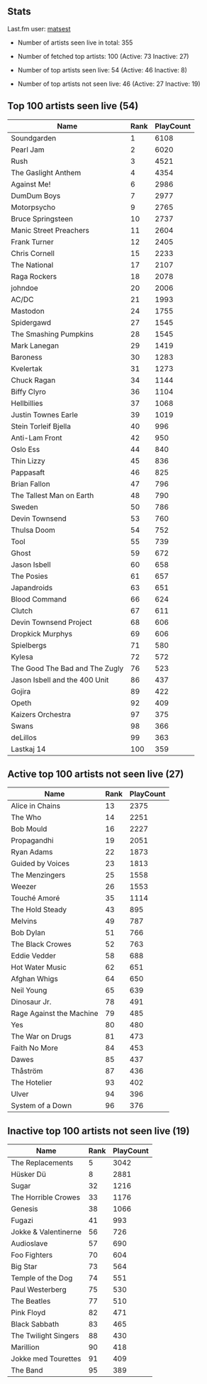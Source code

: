 ## Stats 


Last.fm user: [matsest](https://www.last.fm/user/matsest)

- Number of artists seen live in total: 355

- Number of fetched top artists: 100 (Active: 73 Inactive: 27)

- Number of top artists seen live: 54 (Active: 46 Inactive: 8)

- Number of top artists not seen live: 46 (Active: 27 Inactive: 19)

## Top 100 artists seen live (54)

Name                           | Rank | PlayCount
------------------------------ | ---- | ---------
Soundgarden                    | 1    | 6108     
Pearl Jam                      | 2    | 6020     
Rush                           | 3    | 4521     
The Gaslight Anthem            | 4    | 4354     
Against Me!                    | 6    | 2986     
DumDum Boys                    | 7    | 2977     
Motorpsycho                    | 9    | 2765     
Bruce Springsteen              | 10   | 2737     
Manic Street Preachers         | 11   | 2604     
Frank Turner                   | 12   | 2405     
Chris Cornell                  | 15   | 2233     
The National                   | 17   | 2107     
Raga Rockers                   | 18   | 2078     
johndoe                        | 20   | 2006     
AC/DC                          | 21   | 1993     
Mastodon                       | 24   | 1755     
Spidergawd                     | 27   | 1545     
The Smashing Pumpkins          | 28   | 1545     
Mark Lanegan                   | 29   | 1419     
Baroness                       | 30   | 1283     
Kvelertak                      | 31   | 1273     
Chuck Ragan                    | 34   | 1144     
Biffy Clyro                    | 36   | 1104     
Hellbillies                    | 37   | 1068     
Justin Townes Earle            | 39   | 1019     
Stein Torleif Bjella           | 40   | 996      
Anti-Lam Front                 | 42   | 950      
Oslo Ess                       | 44   | 840      
Thin Lizzy                     | 45   | 836      
Pappasaft                      | 46   | 825      
Brian Fallon                   | 47   | 796      
The Tallest Man on Earth       | 48   | 790      
Sweden                         | 50   | 786      
Devin Townsend                 | 53   | 760      
Thulsa Doom                    | 54   | 752      
Tool                           | 55   | 739      
Ghost                          | 59   | 672      
Jason Isbell                   | 60   | 658      
The Posies                     | 61   | 657      
Japandroids                    | 63   | 651      
Blood Command                  | 66   | 624      
Clutch                         | 67   | 611      
Devin Townsend Project         | 68   | 606      
Dropkick Murphys               | 69   | 606      
Spielbergs                     | 71   | 580      
Kylesa                         | 72   | 572      
The Good The Bad and The Zugly | 76   | 523      
Jason Isbell and the 400 Unit  | 86   | 437      
Gojira                         | 89   | 422      
Opeth                          | 92   | 409      
Kaizers Orchestra              | 97   | 375      
Swans                          | 98   | 366      
deLillos                       | 99   | 363      
Lastkaj 14                     | 100  | 359      

## Active top 100 artists not seen live (27)

Name                     | Rank | PlayCount
------------------------ | ---- | ---------
Alice in Chains          | 13   | 2375     
The Who                  | 14   | 2251     
Bob Mould                | 16   | 2227     
Propagandhi              | 19   | 2051     
Ryan Adams               | 22   | 1873     
Guided by Voices         | 23   | 1813     
The Menzingers           | 25   | 1558     
Weezer                   | 26   | 1553     
Touché Amoré             | 35   | 1114     
The Hold Steady          | 43   | 895      
Melvins                  | 49   | 787      
Bob Dylan                | 51   | 766      
The Black Crowes         | 52   | 763      
Eddie Vedder             | 58   | 688      
Hot Water Music          | 62   | 651      
Afghan Whigs             | 64   | 650      
Neil Young               | 65   | 639      
Dinosaur Jr.             | 78   | 491      
Rage Against the Machine | 79   | 485      
Yes                      | 80   | 480      
The War on Drugs         | 81   | 473      
Faith No More            | 84   | 453      
Dawes                    | 85   | 437      
Thåström                 | 87   | 436      
The Hotelier             | 93   | 402      
Ulver                    | 94   | 396      
System of a Down         | 96   | 376      

## Inactive top 100 artists not seen live (19)

Name                 | Rank | PlayCount
-------------------- | ---- | ---------
The Replacements     | 5    | 3042     
Hüsker Dü            | 8    | 2881     
Sugar                | 32   | 1216     
The Horrible Crowes  | 33   | 1176     
Genesis              | 38   | 1066     
Fugazi               | 41   | 993      
Jokke & Valentinerne | 56   | 726      
Audioslave           | 57   | 690      
Foo Fighters         | 70   | 604      
Big Star             | 73   | 564      
Temple of the Dog    | 74   | 551      
Paul Westerberg      | 75   | 530      
The Beatles          | 77   | 510      
Pink Floyd           | 82   | 471      
Black Sabbath        | 83   | 465      
The Twilight Singers | 88   | 430      
Marillion            | 90   | 418      
Jokke med Tourettes  | 91   | 409      
The Band             | 95   | 389      
